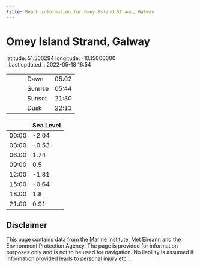 ```yaml
---
title: Beach information for Omey Island Strand, Galway
---
```

# Omey Island Strand, Galway 

<div class="location-info">latitude: 51.500294 longitude: -10.15000000</div>
<div class="met-eireann-warnings"></div>
_Last updated_: 2022-05-18 16:54

|   |   |   |   |   |
|---|---|---|---|---|
|   |   |   | Dawn  | 05:02 |
|   |   |   | Sunrise  | 05:44 |
|   |   |   | Sunset  | 21:30 |
|   |   |   | Dusk  | 22:13 |

<div></div>

|   | Sea Level  |
|---|---|
| 00:00 | -2.04 |
| 03:00 | -0.53 |
| 06:00 | 1.74 |
| 09:00 | 0.5 |
| 12:00 | -1.81 |
| 15:00 | -0.64 |
| 18:00 | 1.8 |
| 21:00 | 0.91 |

## Disclaimer

This page contains data from the Marine Institute,
Met Eireann and the Environment Protection Agency. The page is provided for
information purposes only and is not to be used for navigation. No liability
is assumed if information provided leads to personal injury etc...